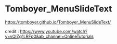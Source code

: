 ﻿# Tomboyer_MenuSlideText

https://tomboyer.github.io/Tomboyer_MenuSlideText/

credit : https://www.youtube.com/watch?v=vOlZg1LRFp0&ab_channel=OnlineTutorials
